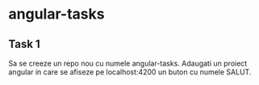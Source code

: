 # angular-tasks

## Task 1

Sa se creeze un repo nou cu numele angular-tasks. Adaugati un proiect angular in care se afiseze pe localhost:4200 un buton cu numele SALUT.